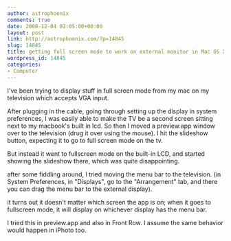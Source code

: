 ```yaml
---
author: astrophoenix
comments: true
date: 2008-12-04 02:05:00+00:00
layout: post
link: http://astrophoenix.com/?p=14845
slug: 14845
title: getting full screen mode to work on external monitor in Mac OS X 10.5 Leopard
wordpress_id: 14845
categories:
- Computer
---
```


I've been trying to display stuff in full screen mode from my mac on my television which accepts VGA input.  
  
After plugging in the cable, going through setting up the display in system preferences, I was easily able to make the TV be a second screen sitting next to my macbook's built in lcd. So then I moved a preview.app window over to the television (drug it over using the mouse). I hit the slideshow button, expecting it to go to full screen mode on the tv.   
  
But instead it went to fullscreen mode on the built-in LCD, and started showing the slideshow there, which was quite disappointing.   
  
after some fiddling around, I tried moving the menu bar to the television. (in System Preferences, in "Displays", go to the "Arrangement" tab, and there you can drag the menu bar to the external display).  
  
it turns out it doesn't matter which screen the app is on; when it goes to fullscreen mode, it will display on whichever display has the menu bar.  
  
I tried this in preview.app and also in Front Row. I assume the same behavior would happen in iPhoto too.
